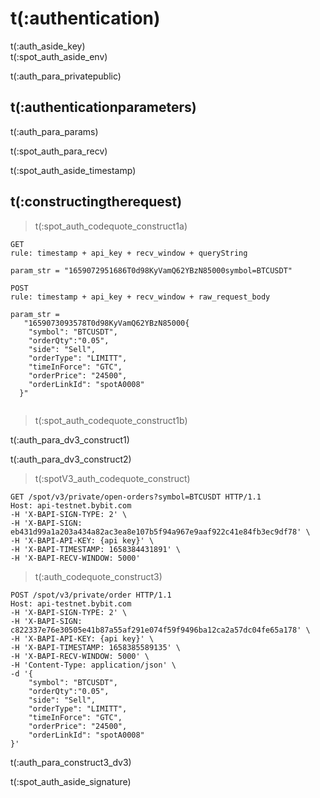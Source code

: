 # t(:authentication)
<aside class="notice">
t(:auth_aside_key)
</aside>

<aside class="notice">
t(:spot_auth_aside_env)
</aside>

t(:auth_para_privatepublic)

## t(:authenticationparameters)

t(:auth_para_params)

t(:spot_auth_para_recv)

<aside class="warning">
t(:spot_auth_aside_timestamp)
</aside>

## t(:constructingtherequest)
> t(:spot_auth_codequote_construct1a)

```console
GET
rule: timestamp + api_key + recv_window + queryString

param_str = "1659072951686T0d98KyVamQ62YBzN85000symbol=BTCUSDT"

POST
rule: timestamp + api_key + recv_window + raw_request_body

param_str = 
   "1659073093578T0d98KyVamQ62YBzN85000{
    "symbol": "BTCUSDT",
    "orderQty":"0.05",
    "side": "Sell",
    "orderType": "LIMITT",
    "timeInForce": "GTC",
    "orderPrice": "24500",
    "orderLinkId": "spotA0008"
  }"
```
```python

```

> t(:spot_auth_codequote_construct1b)

t(:auth_para_dv3_construct1)
<div></div>

t(:auth_para_dv3_construct2)
> t(:spotV3_auth_codequote_construct)

```http
GET /spot/v3/private/open-orders?symbol=BTCUSDT HTTP/1.1
Host: api-testnet.bybit.com
-H 'X-BAPI-SIGN-TYPE: 2' \
-H 'X-BAPI-SIGN: eb431d99a1a203a434a82ac3ea8e107b5f94a967e9aaf922c41e84fb3ec9df78' \
-H 'X-BAPI-API-KEY: {api key}' \
-H 'X-BAPI-TIMESTAMP: 1658384431891' \
-H 'X-BAPI-RECV-WINDOW: 5000'
```

> t(:auth_codequote_construct3)

```http
POST /spot/v3/private/order HTTP/1.1
Host: api-testnet.bybit.com
-H 'X-BAPI-SIGN-TYPE: 2' \
-H 'X-BAPI-SIGN: c822337e76e30505e41b87a55af291e074f59f9496ba12ca2a57dc04fe65a178' \
-H 'X-BAPI-API-KEY: {api key}' \
-H 'X-BAPI-TIMESTAMP: 1658385589135' \
-H 'X-BAPI-RECV-WINDOW: 5000' \
-H 'Content-Type: application/json' \
-d '{
    "symbol": "BTCUSDT",
    "orderQty":"0.05",
    "side": "Sell",
    "orderType": "LIMITT",
    "timeInForce": "GTC",
    "orderPrice": "24500",
    "orderLinkId": "spotA0008"
}'
```

t(:auth_para_construct3_dv3)

<aside class="notice">
t(:spot_auth_aside_signature)
</aside>


<!--
### Examples of the Signature Algorithm

* [C#](https://github.com/bybit-exchange/bybit-official-api-docs/blob/master/en/example/Encryption.cs)
* [Python](https://github.com/bybit-exchange/bybit-official-api-docs/blob/master/en/example/Encryption.py)
* [C++](https://github.com/bybit-exchange/bybit-official-api-docs/blob/master/en/example/Encryption.cpp)
* [Go](https://github.com/bybit-exchange/bybit-official-api-docs/blob/master/en/example/Encryption.go)
* [PHP](https://github.com/bybit-exchange/bybit-official-api-docs/blob/master/en/example/Encryption.php)
-->


<script>
function copyStringToClipboard (endpoint) {
  var str = document.getElementById(endpoint).innerText;
  // remove whitespace
  var str = str.replace(/ /g,"");
  // Create new element
  var el = document.createElement("textarea");
  // Set value (string to be copied)
  el.value = str;
  // Set non-editable to avoid focus and move outside of view
  el.setAttribute("readonly", "");
  el.style = {position: "absolute", left: "-9999px"};
  document.body.appendChild(el);
  // Select text inside element
  el.select();
  // Copy text to clipboard
  document.execCommand("copy");
  // Remove temporary element
  document.body.removeChild(el);
}
</script>
